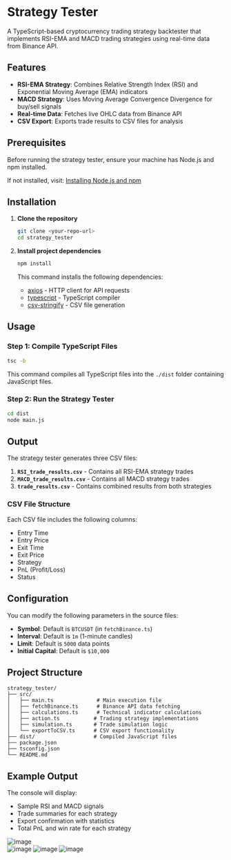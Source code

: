 # Strategy Tester

A TypeScript-based cryptocurrency trading strategy backtester that implements RSI-EMA and MACD trading strategies using real-time data from Binance API.

## Features

- **RSI-EMA Strategy**: Combines Relative Strength Index (RSI) and Exponential Moving Average (EMA) indicators
- **MACD Strategy**: Uses Moving Average Convergence Divergence for buy/sell signals
- **Real-time Data**: Fetches live OHLC data from Binance API
- **CSV Export**: Exports trade results to CSV files for analysis

## Prerequisites

Before running the strategy tester, ensure your machine has Node.js and npm installed.

If not installed, visit: [Installing Node.js and npm](https://docs.npmjs.com/downloading-and-installing-node-js-and-npm)

## Installation

1. **Clone the repository**
   ```bash
   git clone <your-repo-url>
   cd strategy_tester
   ```

2. **Install project dependencies**
   ```bash
   npm install
   ```

   This command installs the following dependencies:
   - [axios](https://www.npmjs.com/package/axios) - HTTP client for API requests
   - [typescript](https://www.npmjs.com/package/typescript) - TypeScript compiler
   - [csv-stringify](https://www.npmjs.com/package/csv-stringify) - CSV file generation

## Usage

### Step 1: Compile TypeScript Files
```bash
tsc -b
```
This command compiles all TypeScript files into the `./dist` folder containing JavaScript files.

### Step 2: Run the Strategy Tester
```bash
cd dist
node main.js
```

## Output

The strategy tester generates three CSV files:

1. **`RSI_trade_results.csv`** - Contains all RSI-EMA strategy trades
2. **`MACD_trade_results.csv`** - Contains all MACD strategy trades  
3. **`trade_results.csv`** - Contains combined results from both strategies

### CSV File Structure
Each CSV file includes the following columns:
- Entry Time
- Entry Price
- Exit Time
- Exit Price
- Strategy
- PnL (Profit/Loss)
- Status

## Configuration

You can modify the following parameters in the source files:

- **Symbol**: Default is `BTCUSDT` (in `fetchBinance.ts`)
- **Interval**: Default is `1m` (1-minute candles)
- **Limit**: Default is `5000` data points
- **Initial Capital**: Default is `$10,000`

## Project Structure

```
strategy_tester/
├── src/
│   ├── main.ts              # Main execution file
│   ├── fetchBinance.ts      # Binance API data fetching
│   ├── calculations.ts      # Technical indicator calculations
│   ├── action.ts           # Trading strategy implementations
│   ├── simulation.ts       # Trade simulation logic
│   └── exportToCSV.ts      # CSV export functionality
├── dist/                   # Compiled JavaScript files
├── package.json
├── tsconfig.json
└── README.md
```

## Example Output

The console will display:
- Sample RSI and MACD signals
- Trade summaries for each strategy
- Export confirmation with statistics
- Total PnL and win rate for each strategy

![image](https://github.com/user-attachments/assets/598966b2-8c0c-443a-adee-72a51177f069)<br>
![image](https://github.com/user-attachments/assets/f3c478cf-9828-4b8b-a3f3-0eec4f0a099c)
![image](https://github.com/user-attachments/assets/c0b32438-a496-4846-9e36-1d9d7fc832e4)
![image](https://github.com/user-attachments/assets/a4c61ceb-85f0-4622-b4fc-f4aab661a49b)